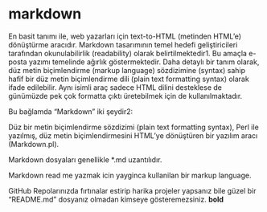 # markdown 
En basit tanımı ile, web yazarları için text-to-HTML (metinden HTML’e) dönüştürme aracıdır. 
Markdown tasarımının temel hedefi geliştiricileri tarafından okunulabilirlik (readability) olarak belirtilmektedir1. 
Bu amaçla e-posta yazımı temelinde ağırlık göstermektedir.
Daha detaylı bir tanım olarak, düz metin biçimlendirme (markup language) sözdizimine (syntax) sahip hafif bir düz metin biçimlendirme dili (plain text formatting syntax) olarak ifade edilebilir. Aynı isimli araç sadece HTML dilini desteklese de günümüzde pek çok formatta çıktı üretebilmek için de kullanılmaktadır.

Bu bağlamda “Markdown” iki şeydir2:

Düz bir metin biçimlendirme sözdizimi (plain text formatting syntax),
Perl ile yazılmış, düz metin biçimlendirmesini HTML’ye dönüştüren bir yazılım aracı (Markdown.pl).

Markdown dosyaları genellikle *.md uzantılıdır.

Markdown read me yazmak icin yayginca kullanilan bir markup language.

GitHub Repolarınızda fırtınalar estirip harika projeler yapsanız bile güzel bir “README.md” dosyanız olmadan kimseye gösteremezsiniz. **bold**

